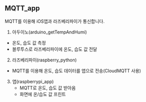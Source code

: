 ## MQTT_app
MQTT를 이용해 iOS앱과 라즈베리파이가 통신합니다.

1. 아두이노(arduino_getTempAndHumi)
  - 온도, 습도 값 측정
  - 블루투스로 라즈베리파이에 온도, 습도 값 전달
    
2. 라즈베리파이(raspberry_python)
  - MQTT를 이용해 온도, 습도 데이터를 앱으로 전송(CloudMQTT 사용)

3. 앱(raspberrypi_app)
   - MQTT로 온도, 습도 값 받아옴
   - 화면에 온/습도 값 프린트
